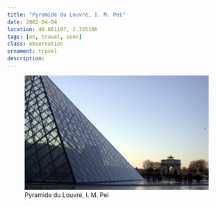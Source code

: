 ```yaml
---
title: "Pyramide du Louvre, I. M. Pei"
date: 2002-04-04
location: 48.861197, 2.335106
tags: [en, travel, seen]
class: observation
ornament: travel
description: 
---
```


<figure>
  <img src="/assets/img/70.jpeg" alt="Pyramide du Louvre, I. M. Pei">
  <figcaption>Pyramide du Louvre, I. M. Pei</figcaption>
</figure>
